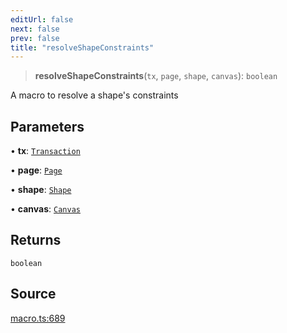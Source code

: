 ```yaml
---
editUrl: false
next: false
prev: false
title: "resolveShapeConstraints"
---
```


> **resolveShapeConstraints**(`tx`, `page`, `shape`, `canvas`): `boolean`

A macro to resolve a shape's constraints

## Parameters

• **tx**: [`Transaction`](/api-core/classes/transaction/)

• **page**: [`Page`](/api-core/classes/page/)

• **shape**: [`Shape`](/api-core/classes/shape/)

• **canvas**: [`Canvas`](/api-core/classes/canvas/)

## Returns

`boolean`

## Source

[macro.ts:689](https://github.com/dgmjs/dgmjs/blob/main/packages/core/src/macro.ts#L689)

